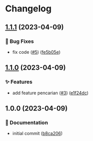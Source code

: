 # Changelog

## [1.1.1](https://github.com/n2ng-dev/trunk_base/compare/v1.1.0...v1.1.1) (2023-04-09)


### 🐛 Bug Fixes

* fix code ([#5](https://github.com/n2ng-dev/trunk_base/issues/5)) ([fe5b05e](https://github.com/n2ng-dev/trunk_base/commit/fe5b05e59ebece52092b51d216cd085353f893a3))

## [1.1.0](https://github.com/n2ng-dev/trunk_base/compare/v1.0.0...v1.1.0) (2023-04-09)


### ✨ Features

* add feature pencarian ([#3](https://github.com/n2ng-dev/trunk_base/issues/3)) ([e1f24dc](https://github.com/n2ng-dev/trunk_base/commit/e1f24dc321b54b52d312a8e0bbc8b65733bff1d9))

## 1.0.0 (2023-04-09)


### 📝 Documentation

* initial commit ([b8ca206](https://github.com/n2ng-dev/trunk_base/commit/b8ca206b234be1abcaf914d7f4831cc2c3443940))

